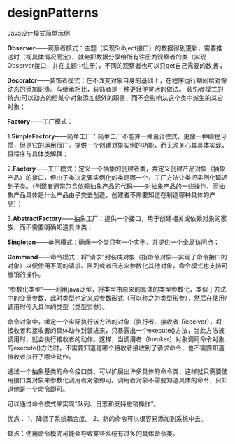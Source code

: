 # designPatterns
Java设计模式简单示例

**Observer**——观察者模式：主题（实现Subject接口）的数据得到更新，需要推送时（视具体情况而定），就会把数据分享给所有注册为观察者的类（实现Observer接口，并在主题中注册），不同的观察者也可以只get自己需要的数据；

**Decorator**——装饰者模式：在不改变对象自身的基础上，在程序运行期间给对像动态的添加职责。与继承相比，装饰者是一种更轻便灵活的做法。
装饰者模式的特点:可以动态的给某个对象添加额外的职责，而不会影响从这个类中派生的其它对象；

**Factory**——工厂模式：

1.**SimpleFactory**——简单工厂：简单工厂不能算一种设计模式，更像一种编程习惯，但是它的运用很广。提供一个创建对象实例的功能，而无须关心其具体实现，将程序与具体类解耦；
    
2.**Factory**——工厂模式：定义一个抽象的创建者类，并定义创建产品对象（抽象产品）的接口，但由子类决定要实例化的类是哪一个，工厂方法让类把实例化延迟到子类。（创建者通常包含依赖抽象产品的代码——对抽象产品的一些操作，而抽象产品具体是什么产品由子类去创造，创建者不需要知道在制造哪种具体的产品）；

3.**AbstractFactory**——抽象工厂：提供一个接口，用于创建相关或依赖对象的家族，而不需要明确知道具体类；


**Singleton**——单例模式：确保一个类只有一个实例，并提供一个全局访问点；

**Command**——命令模式：将“请求”封装成对象（指命令对象—实现了命令接口的对象）以便使用不同的请求、队列或者日志来参数化其他对象，命令模式也支持可撤销的操作。 

   “参数化类型”——利用java泛型，将类型由原来的具体的类型参数化，类似于方法中的变量参数，此时类型也定义成参数形式（可以称之为类型形参），然后在使用/调用时传入具体的类型（类型实参）。
   
   命令对象中，绑定一个实际执行该方法的对象（执行者、接收者-Receiver），将接收者和接收者的具体动作封装进来，只暴露出一个execute()方法，当此方法被调用时，就会执行接收者的动作。这样，当调用者（Invoker）对象调用命令对象的execute()方法时，不需要知道是哪个接收者接收到了请求命令，也不需要知道接收者执行了哪些动作。

   通过一个抽象基类的命令接口类，可以扩展出许多具体的命令类，这样就只需要使用接口类对象来参数化调用者对象即可。调用者对象不需要知道具体的命令，只知道他是一个命令即可。

   可以通过命令模式来实现“队列、日志和支持撤销操作”。

优点： 1、降低了系统耦合度。 2、新的命令可以很容易添加到系统中去。

缺点：使用命令模式可能会导致某些系统有过多的具体命令类。
